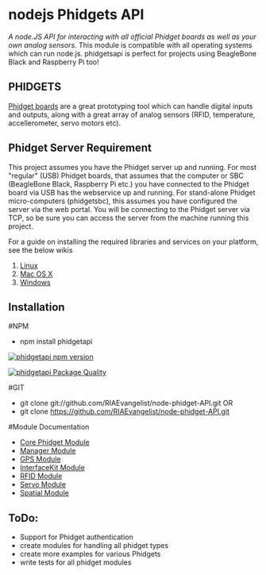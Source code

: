 # nodejs Phidgets API
_A node.JS API for interacting with all official Phidget boards as well as your own analog sensors_. This module is compatible with all operating systems which can run node.js. phidgetsapi is perfect for projects using BeagleBone Black and Raspberry Pi too!

## PHIDGETS
[Phidget boards](https://www.phidgets.com/) are a great prototyping tool which can handle digital inputs and outputs, along with a great array of analog sensors (RFID, temperature, accellerometer, servo motors etc).

## Phidget Server Requirement
This project assumes you have the Phidget server up and running.  For most "regular" (USB) Phidget boards, that assumes that the computer or SBC (BeagleBone Black, Raspberry Pi etc.) you have connected to the Phidget board via USB has the webservice up and running.  For stand-alone Phidget micro-computers (phidgetsbc), this assumes you have configured the server via the web portal.  You will be connecting to the Phidget server via TCP, so be sure you can access the server from the machine running this project.

For a guide on installing the required libraries and services on your platform, see the below wikis

1. [Linux](http://www.phidgets.com/docs/OS_-_Linux)
2. [Mac OS X](http://www.phidgets.com/docs/OS_-_OS_X)
3. [Windows](http://www.phidgets.com/docs/OS_-_Windows)

## Installation
#NPM
* npm install phidgetapi  

[![phidgetapi npm version](https://badge.fury.io/js/phidgetapi.svg)](https://www.npmjs.com/package/phidgetapi)

[![phidgetapi Package Quality](http://npm.packagequality.com/badge/phidgetapi.png)](https://www.npmjs.com/package/phidgetapi)


#GIT
* git clone git://github.com/RIAEvangelist/node-phidget-API.git
OR
* git clone https://github.com/RIAEvangelist/node-phidget-API.git

#Module Documentation
* [Core Phidget Module](https://github.com/RIAEvangelist/node-phidget-API/blob/master/docs/Phidget.md)
* [Manager Module](https://github.com/RIAEvangelist/node-phidget-API/blob/master/docs/Manager.md)
* [GPS Module](https://github.com/RIAEvangelist/node-phidget-API/blob/master/docs/GPS.md)
* [InterfaceKit Module](https://github.com/RIAEvangelist/node-phidget-API/blob/master/docs/InterfaceKit.md)
* [RFID Module](https://github.com/RIAEvangelist/node-phidget-API/blob/master/docs/RFID.md)
* [Servo Module](https://github.com/RIAEvangelist/node-phidget-API/blob/master/docs/Servo.md)
* [Spatial Module](https://github.com/RIAEvangelist/node-phidget-API/blob/master/docs/Spatial.md)

## ToDo:
* Support for Phidget authentication
* create modules for handling all phidget types
* create more examples for various Phidgets
* write tests for all phidget modules